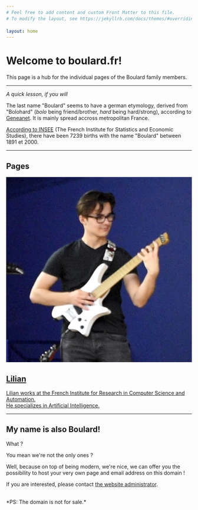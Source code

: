 ```yaml
---
# Feel free to add content and custom Front Matter to this file.
# To modify the layout, see https://jekyllrb.com/docs/themes/#overriding-theme-defaults

layout: home
---
```


# Welcome to boulard.fr!

This page is a hub for the individual pages of the Boulard family members.

<hr>

*A quick lesson, if you will*

The last name "Boulard" seems to have a german etymology, derived from "Bolohard" (*bolo* being friend/brother, *hard* being hard/strong), according to [Geneanet](https://www.geneanet.org/nom-de-famille/BOULARD). It is mainly spread accross metropolitan France.

[According to INSEE](https://www.insee.fr/fr/statistiques/3536630) (The French Institute for Statistics and Economic Studies), there have been 7239 births with the name "Boulard" between 1891 et 2000.

<hr>

## Pages

<section class="tiles">
    <article class="tile">
        <span class="tile-image">
            <img src="/assets/images/lilian.png" alt="Lilian's avatar">
        </span>
        <a href="https://lilian.boulard.fr">
            <h2>Lilian</h2>
            <div class="tile-content">
                <p>
                    Lilian works at the French Institute for Research in Computer Science and Automation.<br>
                    He specializes in Artificial Intelligence.
                </p>
            </div>
        </a>
    </article>
</section>

<hr>

## My name is also Boulard!

What ?

You mean we're not the only ones ?

Well, because on top of being modern, we're nice, we can offer you the possibility to host your very own page and email address on this domain !

If you are interested, please contact [the website administrator](https://github.com/LilianBoulard).

<br />
*PS: The domain is not for sale.*
